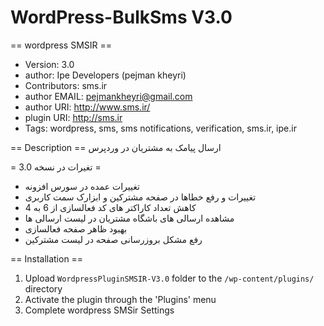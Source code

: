 # WordPress-BulkSms V3.0

== wordpress SMSIR ==

* Version: 3.0
* author: Ipe Developers (pejman kheyri)
* Contributors: sms.ir
* author EMAIL: pejmankheyri@gmail.com
* author URI: http://www.sms.ir/
* plugin URI: http://sms.ir
* Tags: wordpress, sms, sms notifications, verification, sms.ir, ipe.ir

== Description ==
ارسال پیامک به مشتریان در وردپرس

= تغیرات در نسخه 3.0 =

* تغییرات عمده در سورس افزونه
* تغییرات و رفع خطاها در صفحه مشترکین و ابزارک سمت کاربری
* کاهش تعداد کاراکتر های کد فعالسازی از 6 به 4
* مشاهده ارسالی های باشگاه مشتریان در لیست ارسالی ها
* بهبود ظاهر صفحه فعالسازی
* رفع مشکل بروزرسانی صفحه در لیست مشترکین

== Installation ==
1. Upload `WordpressPluginSMSIR-V3.0` folder to the `/wp-content/plugins/` directory
2. Activate the plugin through the 'Plugins' menu
3. Complete wordpress SMSir Settings
